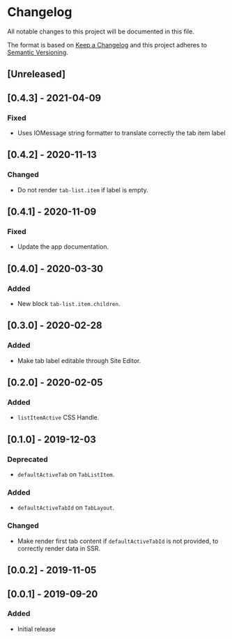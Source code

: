 # Changelog

All notable changes to this project will be documented in this file.

The format is based on [Keep a Changelog](http://keepachangelog.com/en/1.0.0/)
and this project adheres to [Semantic Versioning](http://semver.org/spec/v2.0.0.html).

## [Unreleased]

## [0.4.3] - 2021-04-09
### Fixed
- Uses IOMessage string formatter to translate correctly the tab item label

## [0.4.2] - 2020-11-13
### Changed
- Do not render `tab-list.item` if label is empty.

## [0.4.1] - 2020-11-09
### Fixed
- Update the app documentation.

## [0.4.0] - 2020-03-30
### Added
- New block `tab-list.item.children`.

## [0.3.0] - 2020-02-28
### Added
- Make tab label editable through Site Editor.

## [0.2.0] - 2020-02-05
### Added
- `listItemActive` CSS Handle.

## [0.1.0] - 2019-12-03
### Deprecated
- `defaultActiveTab` on `TabListItem`.

### Added
- `defaultActiveTabId` on `TabLayout`.

### Changed
- Make render first tab content if `defaultActiveTabId` is not provided, to correctly render data in SSR.

## [0.0.2] - 2019-11-05

## [0.0.1] - 2019-09-20
### Added
- Initial release
